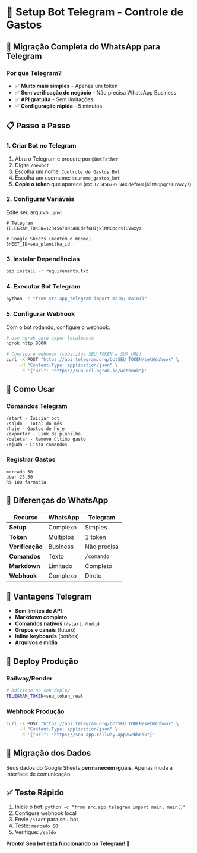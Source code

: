 # 🤖 Setup Bot Telegram - Controle de Gastos

## 🚀 Migração Completa do WhatsApp para Telegram

### Por que Telegram?
- ✅ **Muito mais simples** - Apenas um token
- ✅ **Sem verificação de negócio** - Não precisa WhatsApp Business
- ✅ **API gratuita** - Sem limitações
- ✅ **Configuração rápida** - 5 minutos

## 📋 Passo a Passo

### 1. Criar Bot no Telegram
1. Abra o Telegram e procure por `@BotFather`
2. Digite `/newbot`
3. Escolha um nome: `Controle de Gastos Bot`
4. Escolha um username: `seunome_gastos_bot`
5. **Copie o token** que aparece (ex: `123456789:ABCdefGHIjklMNOpqrsTUVwxyz`)

### 2. Configurar Variáveis
Edite seu arquivo `.env`:
```env
# Telegram
TELEGRAM_TOKEN=123456789:ABCdefGHIjklMNOpqrsTUVwxyz

# Google Sheets (mantém o mesmo)
SHEET_ID=sua_planilha_id
```

### 3. Instalar Dependências
```bash
pip install -r requirements.txt
```

### 4. Executar Bot Telegram
```bash
python -c "from src.app_telegram import main; main()"
```

### 5. Configurar Webhook
Com o bot rodando, configure o webhook:
```bash
# Use ngrok para expor localmente
ngrok http 8000

# Configure webhook (substitua SEU_TOKEN e SUA_URL)
curl -X POST "https://api.telegram.org/botSEU_TOKEN/setWebhook" \
     -H "Content-Type: application/json" \
     -d '{"url": "https://sua-url.ngrok.io/webhook"}'
```

## 📱 Como Usar

### Comandos Telegram
```
/start - Iniciar bot
/saldo - Total do mês
/hoje - Gastos de hoje
/exportar - Link da planilha
/deletar - Remove último gasto
/ajuda - Lista comandos
```

### Registrar Gastos
```
mercado 50
uber 25.50
R$ 100 farmácia
```

## 🔧 Diferenças do WhatsApp

| Recurso | WhatsApp | Telegram |
|---------|----------|----------|
| **Setup** | Complexo | Simples |
| **Token** | Múltiplos | 1 token |
| **Verificação** | Business | Não precisa |
| **Comandos** | Texto | `/comando` |
| **Markdown** | Limitado | Completo |
| **Webhook** | Complexo | Direto |

## 🎯 Vantagens Telegram

- **Sem limites de API**
- **Markdown completo**
- **Comandos nativos** (`/start`, `/help`)
- **Grupos e canais** (futuro)
- **Inline keyboards** (botões)
- **Arquivos e mídia**

## 🚀 Deploy Produção

### Railway/Render
```bash
# Adicione no seu deploy
TELEGRAM_TOKEN=seu_token_real
```

### Webhook Produção
```bash
curl -X POST "https://api.telegram.org/botSEU_TOKEN/setWebhook" \
     -H "Content-Type: application/json" \
     -d '{"url": "https://seu-app.railway.app/webhook"}'
```

## 🔄 Migração dos Dados

Seus dados do Google Sheets **permanecem iguais**. Apenas muda a interface de comunicação.

## ✅ Teste Rápido

1. Inicie o bot: `python -c "from src.app_telegram import main; main()"`
2. Configure webhook local
3. Envie `/start` para seu bot
4. Teste: `mercado 50`
5. Verifique: `/saldo`

**Pronto! Seu bot está funcionando no Telegram! 🎉**
